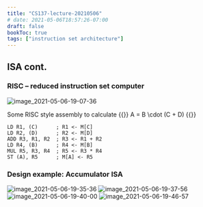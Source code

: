 ```yaml
---
title: "CS137-lecture-20210506"
# date: 2021-05-06T18:57:26-07:00
draft: false
bookToc: true
tags: ["instruction set architecture"]
---
```


## ISA cont.

### RISC – reduced instruction set computer

![image_2021-05-06-19-07-36](/notes/image_2021-05-06-19-07-36.png)

Some RISC style assembly to calculate {{<k>}} A = B \cdot (C + D) {{</k>}}

```
LD R1, (C)      ; R1 <- M[C]
LD R2, (D)      ; R2 <- M[D]
ADD R3, R1, R2  ; R3 <- R1 + R2
LD R4, (B)      ; R4 <- M[B]
MUL R5, R3, R4  ; R5 <- R3 * R4
ST (A), R5      ; M[A] <- R5
```

### Design example: Accumulator ISA

![image_2021-05-06-19-35-36](/notes/image_2021-05-06-19-35-36.png)
![image_2021-05-06-19-37-56](/notes/image_2021-05-06-19-37-56.png)
![image_2021-05-06-19-40-00](/notes/image_2021-05-06-19-40-00.png)
![image_2021-05-06-19-46-57](/notes/image_2021-05-06-19-46-57.png)


